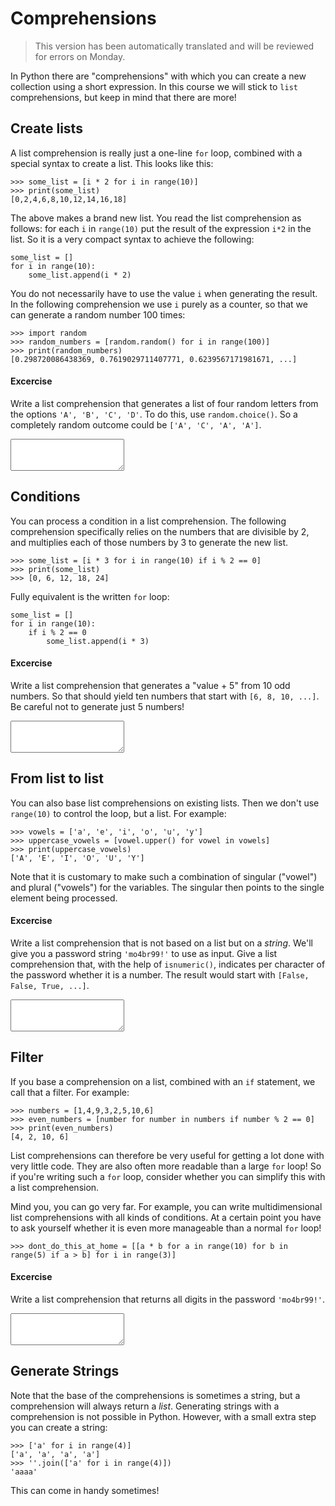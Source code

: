 # Comprehensions

> This version has been automatically translated and will be reviewed for errors on Monday.

In Python there are "comprehensions" with which you can create a new collection using a short expression. In this course we will stick to `list` comprehensions, but keep in mind that there are more!

## Create lists

A list comprehension is really just a one-line `for` loop, combined with a special syntax to create a list. This looks like this:

    >>> some_list = [i * 2 for i in range(10)]
    >>> print(some_list)
    [0,2,4,6,8,10,12,14,16,18]

The above makes a brand new list. You read the list comprehension as follows: for each `i` in `range(10)` put the result of the expression `i*2` in the list. So it is a very compact syntax to achieve the following:

    some_list = []
    for i in range(10):
        some_list.append(i * 2)

You do not necessarily have to use the value `i` when generating the result. In the following comprehension we use `i` purely as a counter, so that we can generate a random number 100 times:

    >>> import random
    >>> random_numbers = [random.random() for i in range(100)]
    >>> print(random_numbers)
    [0.298720086438369, 0.7619029711407771, 0.6239567171981671, ...]

#### Excercise

Write a list comprehension that generates a list of four random letters from the options `'A', 'B', 'C', 'D'`. To do this, use `random.choice()`. So a completely random outcome could be `['A', 'C', 'A', 'A']`.

<textarea name="form[q1]" rows="3" required></textarea>

## Conditions

You can process a condition in a list comprehension. The following comprehension specifically relies on the numbers that are divisible by 2, and multiplies each of those numbers by 3 to generate the new list.

    >>> some_list = [i * 3 for i in range(10) if i % 2 == 0]
    >>> print(some_list)
    >>> [0, 6, 12, 18, 24]

Fully equivalent is the written `for` loop:

    some_list = []
    for i in range(10):
        if i % 2 == 0
            some_list.append(i * 3)

#### Excercise

Write a list comprehension that generates a "value + 5" from 10 odd numbers. So that should yield ten numbers that start with `[6, 8, 10, ...]`. Be careful not to generate just 5 numbers!

<textarea name="form[q2]" rows="3" required></textarea>

## From list to list

You can also base list comprehensions on existing lists. Then we don't use `range(10)` to control the loop, but a list. For example:

    >>> vowels = ['a', 'e', ​​'i', 'o', 'u', 'y']
    >>> uppercase_vowels = [vowel.upper() for vowel in vowels]
    >>> print(uppercase_vowels)
    ['A', 'E', 'I', 'O', 'U', 'Y']

Note that it is customary to make such a combination of singular ("vowel") and plural ("vowels") for the variables. The singular then points to the single element being processed.

#### Excercise

Write a list comprehension that is not based on a list but on a *string*. We'll give you a password string `'mo4br99!'` to use as input. Give a list comprehension that, with the help of `isnumeric()`, indicates per character of the password whether it is a number. The result would start with `[False, False, True, ...]`.

<textarea name="form[q3]" rows="3" required></textarea>

## Filter

If you base a comprehension on a list, combined with an `if` statement, we call that a filter. For example:

    >>> numbers = [1,4,9,3,2,5,10,6]
    >>> even_numbers = [number for number in numbers if number % 2 == 0]
    >>> print(even_numbers)
    [4, 2, 10, 6]

List comprehensions can therefore be very useful for getting a lot done with very little code. They are also often more readable than a large `for` loop! So if you're writing such a `for` loop, consider whether you can simplify this with a list comprehension.

Mind you, you can go very far. For example, you can write multidimensional list comprehensions with all kinds of conditions. At a certain point you have to ask yourself whether it is even more manageable than a normal `for` loop!

    >>> dont_do_this_at_home = [[a * b for a in range(10) for b in range(5) if a > b] for i in range(3)]

#### Excercise

Write a list comprehension that returns all digits in the password `'mo4br99!'`.

<textarea name="form[q4]" rows="3" required></textarea>

## Generate Strings

Note that the base of the comprehensions is sometimes a string, but a comprehension will always return a *list*. Generating strings with a comprehension is not possible in Python. However, with a small extra step you can create a string:

    >>> ['a' for i in range(4)]
    ['a', 'a', 'a', 'a']
    >>> ''.join(['a' for i in range(4)])
    'aaaa'

This can come in handy sometimes!

